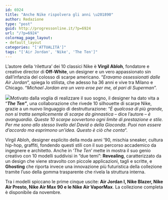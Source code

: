```yaml
---
id: 6924
title: "Anche Nike rispolvera gli anni \u201890"
author: Redazione
type: "post"
guid: http://progressonline.it/?p=6924
url: "/?p=6924"
colormag_page_layout:
- default_layout
categories: "['ATTUALITÀ']"
tags: "['Air Jordan', 'Nike', 'The Ten']"
---
```


L’autore della ‘rilettura’ dei 10 classici Nike è **Virgil Abloh**, fondatore e creative director di **Off-White**, un designer e un vero appassionato sin dall’infanzia del colosso di scarpe americano. “*Eravamo ossessionati dalle Air Jordan*“, spiega lo stilista, che adesso ha 36 anni e vive tra Milano e Chicago. “*Michael Jordan era un vero eroe per me, al pari di Superman*”.

![](https://progressonline.it/wp-content/uploads/2017/10/nike-300x158.jpg)Motivato dalla voglia di realizzare il suo sogno, il designer ha dato vita a “***The Ten”***, una collaborazione che rivede 10 silhouette di scarpe Nike, grazie a un nuovo linguaggio di destrutturazione: “*È qualcosa di più grande, non si tratta semplicemente di scarpe da ginnastica* – dice l’autore – *è avanguardia. Queste 10 scarpe sovvertono ogni limite di prestazione e stile. Per me sono allo stesso livello del David o della Gioconda. Puoi non essere d’accordo ma esprimono un’idea. Questo è ciò che conta*“.

Virgil Abloh, designer esplicito della moda anni ’90, mischia sneaker, cultura hip-hop, graffiti, fondendo questi stili con il suo percorso accademico da ingegnere e architetto. Anche in ‘*The Ten*’ mette in mostra il suo genio creativo con 10 modelli suddivisi in “due temi”: **Revealing**, caratterizzato da un design che viene stravolto con piccole applicazioni, tagli e scritte, e **Ghosting** che riporta invece una innovazione più futuristica della collezione tramite l’uso della gomma trasparente che rivela la struttura interna.

Tra i modelli spiccano le prime cinque uscite: **Air Jordan I, Nike Blazer, Nike Air Presto, Nike Air Max 90 e le Nike Air VaporMax**. La collezione completa è disponibile da novembre.